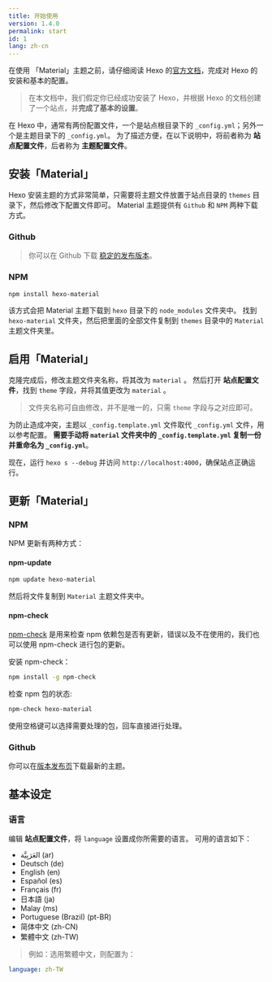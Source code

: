 ```yaml
---
title: 开始使用
version: 1.4.0
permalink: start
id: 1
lang: zh-cn
---
```


在使用 「Material」主题之前，请仔细阅读 Hexo 的[官方文档](https://hexo.io/zh-cn/docs/index.html)，完成对 Hexo 的安装和基本的配置。

> 在本文档中，我们假定你已经成功安装了 Hexo，并根据 Hexo 的文档创建了一个站点，并**完成了基本的设置**。

在 Hexo 中，通常有两份配置文件，一个是站点根目录下的 `_config.yml`；另外一个是主题目录下的 `_config.yml`。
为了描述方便，在以下说明中，将前者称为 **站点配置文件**，后者称为 **主题配置文件**。

## 安装「Material」

Hexo 安装主题的方式非常简单，只需要将主题文件放置于站点目录的 `themes` 目录下，然后修改下配置文件即可。
Material 主题提供有 `Github` 和 `NPM` 两种下载方式。

### Github

> 你可以在 Github 下载 [稳定的发布版本](https://github.com/viosey/hexo-theme-material/releases)。

### NPM

```bash
npm install hexo-material
```

该方式会把 Material 主题下载到 `hexo` 目录下的 `node_modules` 文件夹中。
找到 `hexo-material` 文件夹，然后把里面的全部文件复制到 `themes` 目录中的 `Material` 主题文件夹里。

## 启用「Material」

克隆完成后，修改主题文件夹名称，将其改为 `material` 。
然后打开 **站点配置文件**，找到 `theme` 字段，并将其值更改为 `material` 。

> 文件夹名称可自由修改，并不是唯一的，只需 `theme` 字段与之对应即可。

为防止造成冲突，主题以 `_config.template.yml` 文件取代 `_config.yml` 文件，用以参考配置。
**需要手动将 `material` 文件夹中的 `_config.template.yml` 复制一份并重命名为 `_config.yml`**。

现在，运行 `hexo s --debug` 并访问 `http://localhost:4000`，确保站点正确运行。

## 更新「Material」

### NPM

NPM 更新有两种方式：

#### npm-update

```bash
npm update hexo-material
```

然后将文件复制到 `Material` 主题文件夹中。

#### npm-check
[npm-check](https://www.npmjs.com/package/npm-check) 是用来检查 npm 依赖包是否有更新，错误以及不在使用的，我们也可以使用 npm-check 进行包的更新。

安装 npm-check：

```bash
npm install -g npm-check
```

检查 npm 包的状态:

```bash
npm-check hexo-material
```
使用空格键可以选择需要处理的包，回车直接进行处理。

### Github

你可以在[版本发布页](https://github.com/viosey/hexo-theme-material/releases)下载最新的主题。


## 基本设定

### 语言

编辑 **站点配置文件**，将 `language` 设置成你所需要的语言。
可用的语言如下：

- العَرَبِيَّة (ar)
- Deutsch (de)
- English (en)
- Español (es)
- Français (fr)
- 日本語 (ja)
- Malay (ms)
- Portuguese (Brazil) (pt-BR)
- 简体中文 (zh-CN)
- 繁體中文 (zh-TW)


>例如：选用繁體中文，则配置为：
>
```yml
language: zh-TW
```
